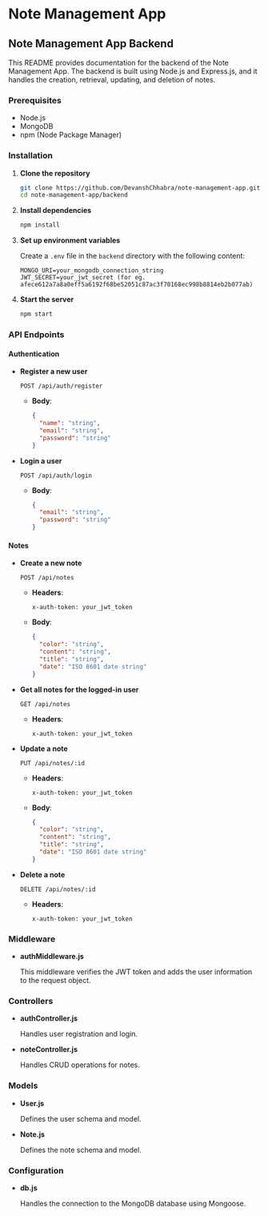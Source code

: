 # Note Management App

## Note Management App Backend

This README provides documentation for the backend of the Note Management App. The backend is built using Node.js and Express.js, and it handles the creation, retrieval, updating, and deletion of notes.

### Prerequisites

- Node.js
- MongoDB
- npm (Node Package Manager)

### Installation

1. **Clone the repository**

    ```sh
    git clone https://github.com/DevanshChhabra/note-management-app.git
    cd note-management-app/backend
    ```

2. **Install dependencies**

    ```sh
    npm install
    ```

3. **Set up environment variables**

    Create a `.env` file in the `backend` directory with the following content:

    ```
    MONGO_URI=your_mongodb_connection_string
    JWT_SECRET=your_jwt_secret (for eg. afece612a7a8a0eff5a6192f68be52051c87ac3f70168ec998b8814eb2b077ab)
    ```

4. **Start the server**

    ```sh
    npm start
    ```


### API Endpoints

#### Authentication

- **Register a new user**

    ```http
    POST /api/auth/register
    ```

    - **Body**:
        ```json
        {
          "name": "string",
          "email": "string",
          "password": "string"
        }
        ```

- **Login a user**

    ```http
    POST /api/auth/login
    ```

    - **Body**:
        ```json
        {
          "email": "string",
          "password": "string"
        }
        ```

#### Notes

- **Create a new note**

    ```http
    POST /api/notes
    ```

    - **Headers**:
        ```http
        x-auth-token: your_jwt_token
        ```

    - **Body**:
        ```json
        {
          "color": "string",
          "content": "string",
          "title": "string",
          "date": "ISO 8601 date string"
        }
        ```

- **Get all notes for the logged-in user**

    ```http
    GET /api/notes
    ```

    - **Headers**:
        ```http
        x-auth-token: your_jwt_token
        ```

- **Update a note**

    ```http
    PUT /api/notes/:id
    ```

    - **Headers**:
        ```http
        x-auth-token: your_jwt_token
        ```

    - **Body**:
        ```json
        {
          "color": "string",
          "content": "string",
          "title": "string",
          "date": "ISO 8601 date string"
        }
        ```

- **Delete a note**

    ```http
    DELETE /api/notes/:id
    ```

    - **Headers**:
        ```http
        x-auth-token: your_jwt_token
        ```

### Middleware

- **authMiddleware.js**

    This middleware verifies the JWT token and adds the user information to the request object.

### Controllers

- **authController.js**

    Handles user registration and login.

- **noteController.js**

    Handles CRUD operations for notes.

### Models

- **User.js**

    Defines the user schema and model.

- **Note.js**

    Defines the note schema and model.

### Configuration

- **db.js**

    Handles the connection to the MongoDB database using Mongoose.

